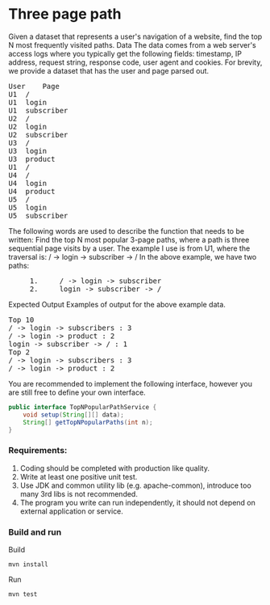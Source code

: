 # Three page path

Given a dataset that represents a user's navigation of a website, find the top N most frequently visited paths.
Data
The data comes from a web server's access logs where you typically get the following fields: timestamp, IP address, request string, response code, user agent and cookies. For brevity, we provide a dataset that has the user and page parsed out.

<pre>
User	Page
U1	/
U1	login
U1	subscriber
U2	/
U2	login
U2	subscriber
U3	/
U3	login
U3	product
U1	/
U4	/
U4	login
U4	product
U5	/
U5	login
U5	subscriber
</pre>

The following words are used to describe the function that needs to be written: Find the top N most popular 3-page paths, where a path is three sequential page visits by a user.
The example I use is from U1, where the traversal is: / -> login -> subscriber -> /
In the above example, we have two paths:

<pre>
     1.     / -> login -> subscriber
     2.     login -> subscriber -> /
</pre>

Expected Output
Examples of output for the above example data.

<pre>
Top 10
/ -> login -> subscribers : 3
/ -> login -> product : 2
login -> subscriber -> / : 1
Top 2
/ -> login -> subscribers : 3
/ -> login -> product : 2
</pre>

You are recommended to implement the following interface, however you are still free to define your own interface. 

```java
public interface TopNPopularPathService { 
    void setup(String[][] data); 
    String[] getTopNPopularPaths(int n); 
}
```

### Requirements: 

1) Coding should be completed with production like quality. 
2) Write at least one positive unit test. 
3) Use JDK and common utility lib (e.g. apache-common), introduce too many 3rd libs is not recommended. 
4) The program you write can run independently, it should not depend on external application or service. 

### Build and run

Build

```
mvn install
```

Run

```
mvn test
```


